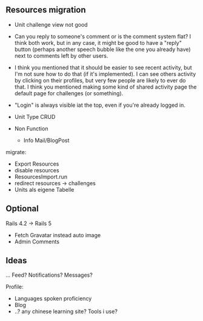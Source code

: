 ## Resources migration

* Unit challenge view not good
*  Can you reply to someone's comment or is the comment system flat? I think both work, but in any case, it might be good to have a "reply" button (perhaps another speech bubble like the one you already have) next to comments left by other users.
* I think you mentioned that it should be easier to see recent activity, but I'm not sure how to do that (if it's implemented). I can see others activity by clicking on their profiles, but very few people are likely to ever do that. I think you mentioned making some kind of shared activity page the default page for challenges (or something).
* "Login" is always visible iat the top, even if you're already logged in.
* Unit Type CRUD

* Non Function
  * Info Mail/BlogPost

migrate:

* Export Resources
* disable resources
* ResourcesImport.run
* redirect resources -> challenges
* Units als eigene Tabelle


## Optional

Rails 4.2 -> Rails 5
* Fetch Gravatar instead auto image
* Admin
  Comments

## Ideas
... Feed? Notifications? Messages?

Profile:
* Languages spoken proficiency
* Blog
* ..? any chinese learning site? Tools i use?
